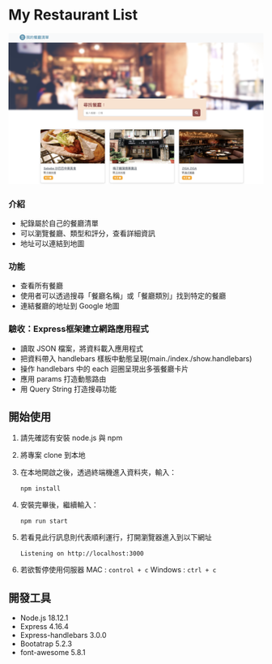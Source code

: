 # My Restaurant List
![](./public/image/Restaurant-list.png)
### 介紹
- 紀錄屬於自己的餐廳清單
- 可以瀏覽餐廳、類型和評分，查看詳細資訊
- 地址可以連結到地圖

### 功能
- 查看所有餐廳
- 使用者可以透過搜尋「餐廳名稱」或「餐廳類別」找到特定的餐廳
- 連結餐廳的地址到 Google 地圖

### 驗收：Express框架建立網路應用程式
- 讀取 JSON 檔案，將資料載入應用程式
- 把資料帶入 handlebars 樣板中動態呈現(main./index./show.handlebars)
- 操作 handlebars 中的 each 迴圈呈現出多張餐廳卡片
- 應用 params 打造動態路由
- 用 Query String 打造搜尋功能

## 開始使用
1. 請先確認有安裝 node.js 與 npm
2. 將專案 clone 到本地
3. 在本地開啟之後，透過終端機進入資料夾，輸入：
   ```
   npm install
   ```
4. 安裝完畢後，繼續輸入：
   ```
   npm run start
   ```
5. 若看見此行訊息則代表順利運行，打開瀏覽器進入到以下網址
   ```
   Listening on http://localhost:3000
   ```

6. 若欲暫停使用伺服器
  MAC :  ```control + c```
  Windows : ```ctrl + c```

## 開發工具
- Node.js 18.12.1
- Express 4.16.4
- Express-handlebars 3.0.0
- Bootatrap 5.2.3
- font-awesome 5.8.1


